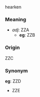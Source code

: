 hearken
### Meaning
+ _adj_: ZZA
    + __eg__: ZZB

### Origin

ZZC

### Synonym

__eg__: ZZD

+ ZZE


